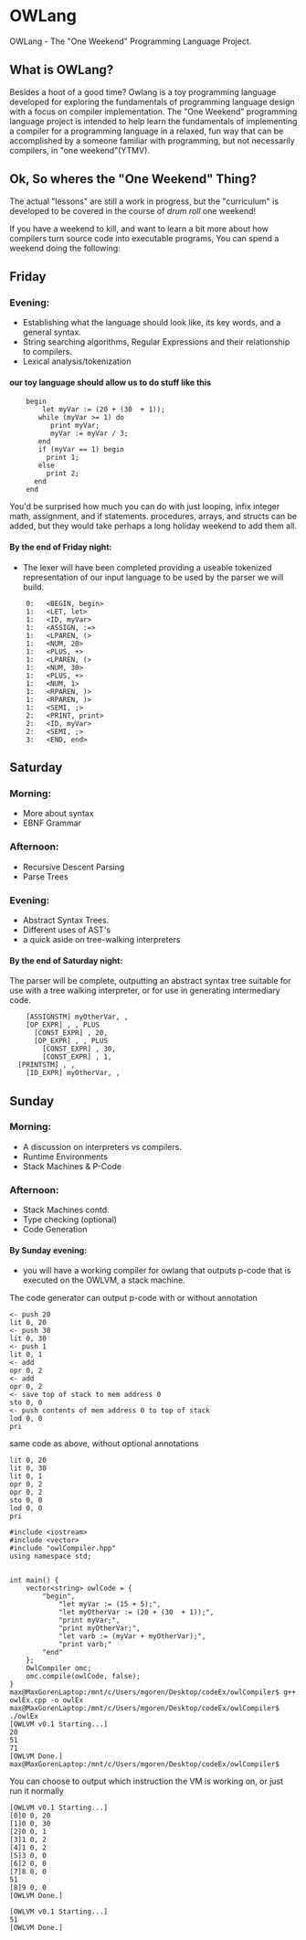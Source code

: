# OWLang
OWLang - The "One Weekend" Programming Language Project.

## What is OWLang?
Besides a hoot of a good time? Owlang is a toy programming language developed for exploring the fundamentals 
of programming language design with a focus on compiler implementation. The "One Weekend" programming language project
is intended to help learn the fundamentals of implementing a compiler for a programming language in a relaxed, fun way 
that can be accomplished by a someone familiar with programming, but not necessarily compilers, in "one weekend"(YTMV).


## Ok, So wheres the "One Weekend" Thing?
The actual "lessons" are still a work in progress, but the "curriculum" is developed to be covered 
in the course of *drum roll* one weekend! 

If you have a weekend to kill, and want to learn a bit more about how compilers turn source code into executable programs,
You can spend a weekend doing the following: 

 ## Friday 
 ### Evening:
 - Establishing what the language should look like, its key words, and a general syntax.
 - String searching algorithms, Regular Expressions and their relationship to compilers.
 - Lexical analysis/tokenization
#### our toy language should allow us to do stuff like this
```
    begin 
        let myVar := (20 + (30  + 1));
       while (myVar >= 1) do
          print myVar;
          myVar := myVar / 3;
       end
       if (myVar == 1) begin
         print 1;
       else
         print 2;
      end
    end
```
You'd be surprised how much you can do with just looping, infix integer math, assignment, and if statements.
procedures, arrays, and structs can be added, but they would take perhaps a long holiday weekend to add them all.

#### By the end of Friday night:
 - The lexer will have been completed providing a useable tokenized representation
of our input language to be used by the parser we will build.

```
    0:   <BEGIN, begin>
    1:   <LET, let>
    1:   <ID, myVar>
    1:   <ASSIGN, :=>
    1:   <LPAREN, (>
    1:   <NUM, 20>
    1:   <PLUS, +>
    1:   <LPAREN, (>
    1:   <NUM, 30>
    1:   <PLUS, +>
    1:   <NUM, 1>
    1:   <RPAREN, )>
    1:   <RPAREN, )>
    1:   <SEMI, ;>   
    2:   <PRINT, print>
    2:   <ID, myVar>
    2:   <SEMI, ;>
    3:   <END, end>
```

## Saturday 
### Morning:
 - More about syntax
 - EBNF Grammar
### Afternoon:
 - Recursive Descent Parsing
 - Parse Trees
### Evening:
- Abstract Syntax Trees.
- Different uses of AST's
- a quick aside on tree-walking interpreters

#### By the end of Saturday night:
  The parser will be complete, outputting an abstract syntax tree suitable for use
  with a tree walking interpreter, or for use in generating intermediary code.

```
    [ASSIGNSTM] myOtherVar, ,
    [OP_EXPR] , , PLUS
      [CONST_EXPR] , 20,
      [OP_EXPR] , , PLUS
        [CONST_EXPR] , 30,
        [CONST_EXPR] , 1,
  [PRINTSTM] , ,
    [ID_EXPR] myOtherVar, ,
```

## Sunday 
### Morning:
 - A discussion on interpreters vs compilers.
 - Runtime Environments
 - Stack Machines & P-Code
### Afternoon:
 - Stack Machines contd.
 - Type checking (optional)
 - Code Generation

#### By Sunday evening:
- you will have a working compiler for owlang that outputs
p-code that is executed on the OWLVM, a stack machine.

The code generator can output p-code with or without annotation
```
<- push 20
lit 0, 20
<- push 30
lit 0, 30
<- push 1
lit 0, 1
<- add
opr 0, 2
<- add
opr 0, 2
<- save top of stack to mem address 0
sto 0, 0
<- push contents of mem address 0 to top of stack
lod 0, 0
pri
```

same code as above, without optional annotations
```
lit 0, 20
lit 0, 30
lit 0, 1
opr 0, 2
opr 0, 2
sto 0, 0
lod 0, 0
pri
```

```
#include <iostream>
#include <vector>
#include "owlCompiler.hpp"
using namespace std;


int main() {
    vector<string> owlCode = {
        "begin", 
            "let myVar := (15 + 5);",
            "let myOtherVar := (20 + (30  + 1));",
            "print myVar;",
            "print myOtherVar;",
            "let varb := (myVar + myOtherVar);",
            "print varb;"
        "end" 
    };
    OwlCompiler omc;
    omc.compile(owlCode, false);
}
max@MaxGorenLaptop:/mnt/c/Users/mgoren/Desktop/codeEx/owlCompiler$ g++ owlEx.cpp -o owlEx
max@MaxGorenLaptop:/mnt/c/Users/mgoren/Desktop/codeEx/owlCompiler$ ./owlEx
[OWLVM v0.1 Starting...]
20
51
71
[OWLVM Done.]
max@MaxGorenLaptop:/mnt/c/Users/mgoren/Desktop/codeEx/owlCompiler$
```

You can choose to output which instruction the VM is working on, or just run it normally
```
[OWLVM v0.1 Starting...]
[0]0 0, 20
[1]0 0, 30
[2]0 0, 1
[3]1 0, 2
[4]1 0, 2
[5]3 0, 0
[6]2 0, 0
[7]8 0, 0
51
[8]9 0, 0
[OWLVM Done.]

[OWLVM v0.1 Starting...]
51
[OWLVM Done.]
```
